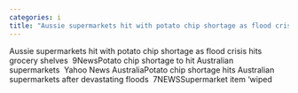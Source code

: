 ```yaml
---
categories: i
title: "Aussie supermarkets hit with potato chip shortage as flood crisis hits grocery shelves  9News"
---
```

Aussie supermarkets hit with potato chip shortage as flood crisis hits grocery shelves&nbsp;&nbsp;9NewsPotato chip shortage to hit Australian supermarkets&nbsp;&nbsp;Yahoo News AustraliaPotato chip shortage hits Australian supermarkets after devastating floods&nbsp;&nbsp;7NEWSSupermarket item ‘wiped